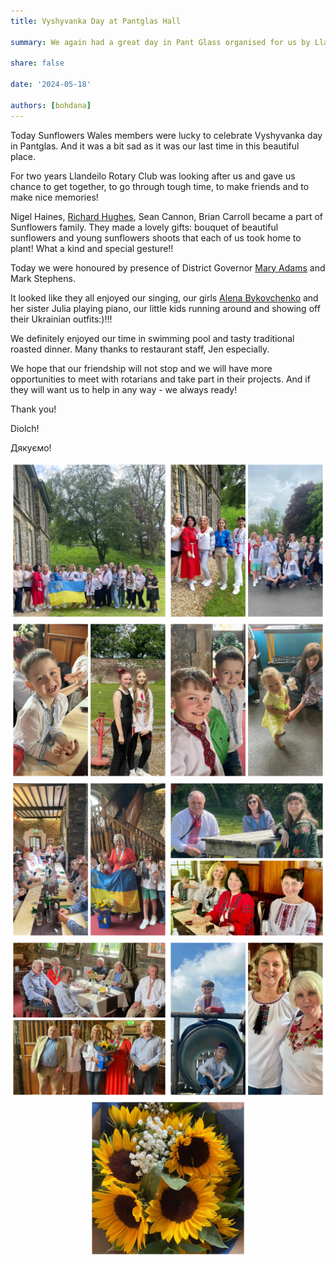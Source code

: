 ```yaml
---
title: Vyshyvanka Day at Pantglas Hall

summary: We again had a great day in Pant Glass organised for us by Llandeilo Rotary Club!

share: false

date: '2024-05-18' 

authors: [bohdana]
---
```


Today Sunflowers Wales members were lucky to celebrate Vyshyvanka day in Pantglas. And it was a bit sad as it was our last time in this beautiful place.

For two years Llandeilo Rotary Club was looking after us and gave us chance to get together, to go  through tough time, to make friends and to make nice memories!

Nigel Haines, <a href="https://www.facebook.com/groups/601579067497655/user/100007948383956/" target="_blank">Richard Hughes</a>, Sean Cannon, Brian Carroll became a part of Sunflowers family. They made a lovely gifts: bouquet of beautiful sunflowers and young sunflowers shoots that each of us took home to plant! What a kind and special gesture!! 

Today we were honoured by presence of District Governor <a href="https://www.facebook.com/groups/601579067497655/user/100000489784850/" target="_blank">Mary Adams</a> and Mark Stephens.

It looked like they all enjoyed our singing, our girls <a href="https://www.facebook.com/groups/601579067497655/user/100012841634455/" target="_blank">Alena Bykovchenko</a> and her sister  Julia playing piano, our little kids running around and showing off their Ukrainian outfits:)!!!

We definitely enjoyed our time in swimming pool and tasty traditional  roasted dinner. Many thanks to restaurant staff, Jen especially. 

We hope that our friendship will not stop and we will have more opportunities to meet with rotarians and take part in their projects. And if they will want us to help in any way - we always ready! 

Thank you!

Diolch!

Дякуємо!


<div style="margin-top: 0; text-align: center;"><img src="RVD-1.jpg" alt="RVD-1" width="50%" style="display: inline; margin-top: 0;"/><img src="RVD-2.jpg" alt="RVD-2" width="50%" style="display: inline; margin-top: 0;"/></div>

<div style="margin-top: 0; text-align: center;"><img src="RVD-3.jpg" alt="RVD-3" width="50%" style="display: inline; margin-top: 0;"/><img src="RVD-4.jpg" alt="RVD-4" width="50%" style="display: inline; margin-top: 0;"/></div>

<div style="margin-top: 0; text-align: center;"><img src="RVD-5.jpg" alt="RVD-5" width="50%" style="display: inline; margin-top: 0;"/><img src="RVD-6.jpg" alt="RVD-6" width="50%" style="display: inline; margin-top: 0;"/></div>

<div style="margin-top: 0; text-align: center;"><img src="RVD-7.jpg" alt="RVD-7" width="50%" style="display: inline; margin-top: 0;"/><img src="RVD-8.jpg" alt="RVD-8" width="50%" style="display: inline; margin-top: 0;"/></div>

<div style="margin-top: 0; text-align: center;"><img src="RVD-9.jpg" alt="RVD-9" width="50%" style="display: inline; margin-top: 0;"/></div>